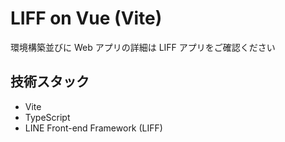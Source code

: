 # LIFF on Vue (Vite)

環境構築並びに Web アプリの詳細は LIFF アプリをご確認ください

## 技術スタック

- Vite
- TypeScript
- LINE Front-end Framework (LIFF)
